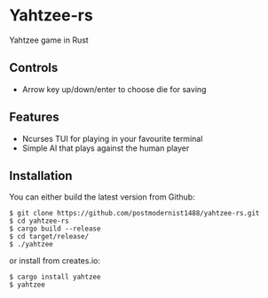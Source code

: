 # Yahtzee-rs
Yahtzee game in Rust

## Controls
- Arrow key up/down/enter to choose die for saving

## Features
- Ncurses TUI for playing in your favourite terminal
- Simple AI that plays against the human player

## Installation
You can either build the latest version from Github:
```console
$ git clone https://github.com/postmodernist1488/yahtzee-rs.git
$ cd yahtzee-rs
$ cargo build --release
$ cd target/release/
$ ./yahtzee
```
or install from creates.io:
```console
$ cargo install yahtzee
$ yahtzee
```
